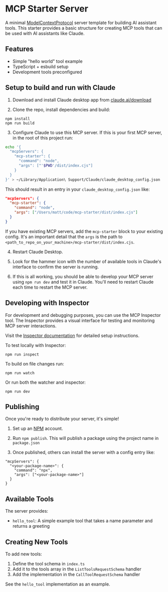 # MCP Starter Server

A minimal [ModelContextProtocol](https://modelcontextprotocol.io) server template for building AI assistant tools. This starter provides a basic structure for creating MCP tools that can be used with AI assistants like Claude.

## Features

- Simple "hello world" tool example
- TypeScript + esbuild setup
- Development tools preconfigured

## Setup to build and run with Claude

1. Download and install Claude desktop app from [claude.ai/download](https://claude.ai/download)

2. Clone the repo, install dependencies and build:

```
npm install
npm run build
```

3. Configure Claude to use this MCP server. If this is your first MCP server, in the root of this project run:

```bash
echo '{
  "mcpServers": {
    "mcp-starter": {
      "command": "node",
      "args": ["'$PWD'/dist/index.cjs"]
    }
  }
}' > ~/Library/Application\ Support/Claude/claude_desktop_config.json
```

This should result in an entry in your `claude_desktop_config.json` like:

```json
"mcpServers": {
  "mcp-starter": {
    "command": "node",
    "args": ["/Users/matt/code/mcp-starter/dist/index.cjs"]
  }
}
```

If you have existing MCP servers, add the `mcp-starter` block to your existing config. It's an important detail that the `args` is the path to `<path_to_repo_on_your_machine>/mcp-starter/dist/index.cjs`.

4. Restart Claude Desktop.

5. Look for the hammer icon with the number of available tools in Claude's interface to confirm the server is running.

6. If this is all working, you should be able to develop your MCP server using `npm run dev` and test it in Claude. You'll need to restart Claude each time to restart the MCP server.

## Developing with Inspector

For development and debugging purposes, you can use the MCP Inspector tool. The Inspector provides a visual interface for testing and monitoring MCP server interactions.

Visit the [Inspector documentation](https://modelcontextprotocol.io/docs/tools/inspector) for detailed setup instructions.

To test locally with Inspector:
```
npm run inspect
```

To build on file changes run:
```
npm run watch
```

Or run both the watcher and inspector:
```
npm run dev
```

## Publishing

Once you're ready to distribute your server, it's simple! 

1. Set up an [NPM](https://www.npmjs.com/) account.

2. Run `npm publish`. This will publish a package using the project name in `package.json`

3. Once published, others can install the server with a config entry like:

```
"mcpServers": {
  "<your-package-name>": {
    "command": "npx",
    "args": ["<your-package-name>"]
  }
}
```

## Available Tools

The server provides:

- `hello_tool`: A simple example tool that takes a name parameter and returns a greeting

## Creating New Tools

To add new tools:

1. Define the tool schema in `index.ts`
2. Add it to the tools array in the `ListToolsRequestSchema` handler
3. Add the implementation in the `CallToolRequestSchema` handler

See the `hello_tool` implementation as an example.
